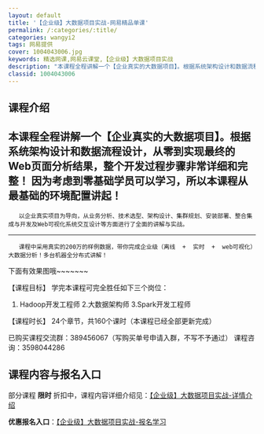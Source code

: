 ```yaml
---
layout: default
title: '【企业级】大数据项目实战-网易精品单课'
permalink: /:categories/:title/
categories: wangyi2
tags: 网易提供
cover: 1004043006.jpg
keywords: 精选网课,网易云课堂,【企业级】大数据项目实战
description: "本课程全程讲解一个【企业真实的大数据项目】。根据系统架构设计和数据流程设计，从零到实现最终的Web页面分析结果，整个开发过程步骤非常详细和完整！因为考虑到零基础学员可以学习，所以本课程从最基"
classid: 1004043006
---
```


## 课程介绍

本课程全程讲解一个【企业真实的大数据项目】。根据系统架构设计和数据流程设计，从零到实现最终的Web页面分析结果，整个开发过程步骤非常详细和完整！
      因为考虑到零基础学员可以学习，所以本课程从最基础的环境配置讲起！
-------------------------------------------------------------
       以企业真实项目为导向，从业务分析、技术选型、架构设计、集群规划、安装部署、整合集成与开发及Web可视化系统交互设计等方面进行了全面的讲解与实战。
---------------------------------------------
       课程中采用真实的200万的样例数据，带你完成企业级（离线  +  实时  +  web可视化）大数据分析！多台机器全分布式讲解！
下面有效果图哦~~~~~~~

【课程目标】
  学完本课程可完全胜任如下三个岗位：
  1. Hadoop开发工程师
  2.大数据架构师
  3.Spark开发工程师

【课程时长】
 24个章节，共160个课时（本课程已经全部更新完成）

已购买课程交流群：389456067（写购买单号申请入群，不写不予通过）
课程咨询：3598044286

## 课程内容与报名入口

部分课程 **限时** 折扣中，课程内容详细介绍见：[【企业级】大数据项目实战-详情介绍](https://study.163.com/course/introduction/1004043006.htm?share=1&shareId=1025206652&utm_campaign=share&utm_medium=iphoneShare&utm_source=&utm_u=1025206652)

**优惠报名入口**：[【企业级】大数据项目实战-报名学习](https://study.163.com/course/introduction/1004043006.htm?share=1&shareId=1025206652&utm_campaign=share&utm_medium=iphoneShare&utm_source=&utm_u=1025206652)

